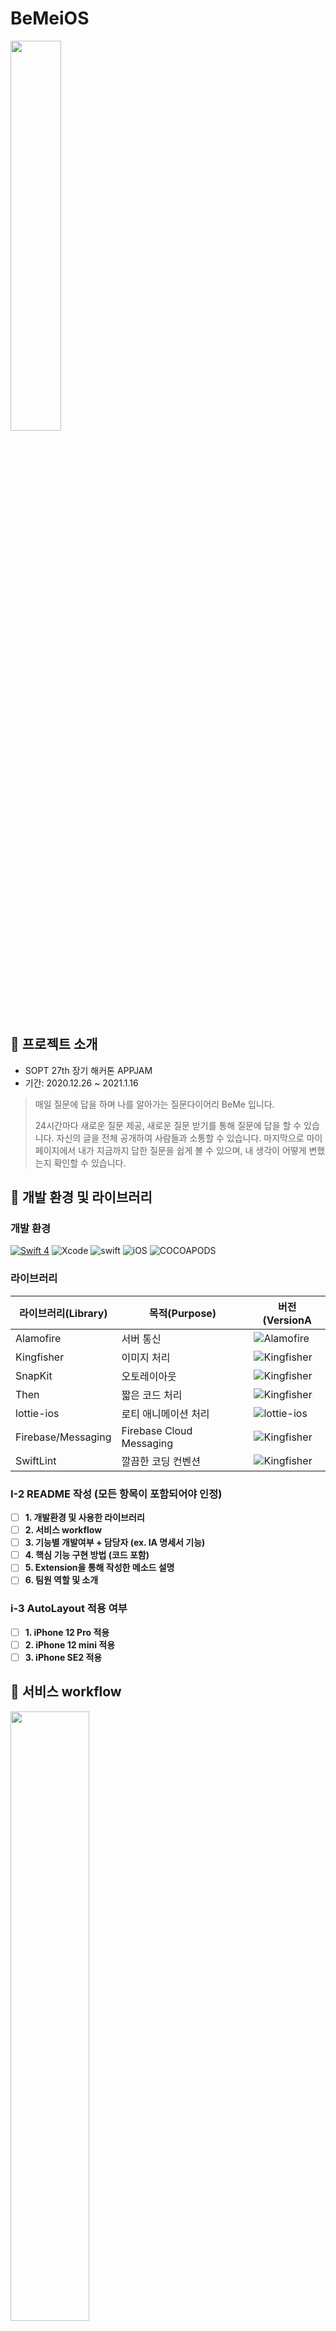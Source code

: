 # BeMeiOS

<img src="https://user-images.githubusercontent.com/56102421/104687678-04ce8200-5743-11eb-8a17-ef279aa8f47f.png" width="40%" />

## 📌 프로젝트 소개

- SOPT 27th 장기 해커톤 APPJAM
- 기간: 2020.12.26 ~ 2021.1.16

> 매일 질문에 답을 하며 나를 알아가는 질문다이어리 BeMe 입니다.
>
> 24시간마다 새로운 질문 제공, 새로운 질문 받기를 통해 질문에 답을 할 수 있습니다.
> 자신의 글을 전체 공개하여 사람들과 소통할 수 있습니다.
> 마지막으로 마이페이지에서 내가 지금까지 답한 질문을 쉽게 볼 수 있으며, 내 생각이 어떻게 변했는지 확인할 수 있습니다.

## 📌 개발 환경 및 라이브러리

### 개발 환경

[![Swift 4](https://img.shields.io/badge/BeMe-iOS-black.svg?style=flat)](https://swift.org) ![Xcode](https://img.shields.io/badge/Xcode-12.3-blue) ![swift](https://img.shields.io/badge/swift-5.0-green) ![iOS](https://img.shields.io/badge/iOS-13.5-yellow) ![COCOAPODS](https://img.shields.io/badge/COCOAPODS-1.9.1-blue)

### 라이브러리

| 라이브러리(Library) | 목적(Purpose)            | 버전(VersionA                                                |
| ------------------- | ------------------------ | ------------------------------------------------------------ |
| Alamofire           | 서버 통신                | ![Alamofire](https://img.shields.io/badge/Alamofire-5.4.1-orange) |
| Kingfisher          | 이미지 처리              | ![Kingfisher](https://img.shields.io/badge/Kingfisher-6.0.1-yellow) |
| SnapKit             | 오토레이아웃             | ![Kingfisher](https://img.shields.io/badge/SnapKit-5.0.1-black) |
| Then                | 짧은 코드 처리           | ![Kingfisher](https://img.shields.io/badge/Then-2.7.0-white) |
| lottie-ios          | 로티 애니메이션 처리     | ![lottie-ios](https://img.shields.io/badge/lottieios-3.1.9-green) |
| Firebase/Messaging  | Firebase Cloud Messaging | ![Kingfisher](https://img.shields.io/badge/Firebase/Messaging-yellow) |
| SwiftLint           | 깔끔한 코딩 컨벤션       | ![Kingfisher](https://img.shields.io/badge/SwiftLint-red)    |





### **I-2 README 작성 (모든 항목이 포함되어야 인정)**

- [ ]  **1. 개발환경 및 사용한 라이브러리**
- [ ]  **2. 서비스 workflow**
- [ ]  **3. 기능별 개발여부 + 담당자 (ex. IA 명세서 기능)**
- [ ]  **4. 핵심 기능 구현 방법 (코드 포함)**
- [ ]  **5. Extension을 통해 작성한 메소드 설명**
- [ ]  **6. 팀원 역할 및 소개**

### **i-3 AutoLayout 적용 여부**

- [ ]  **1. iPhone 12 Pro 적용**
- [ ]  **2. iPhone 12 mini 적용**
- [ ]  **3. iPhone SE2 적용**

## 📌 서비스 workflow

<img src="https://user-images.githubusercontent.com/56102421/104720646-69ec9c80-5770-11eb-9504-a90ff517bb9c.png" width="50%" height="50%"/>



## 📌 기능별 개발 여부 

| Category         | 기능                                               | 개발 | 담당자   |
| ---------------- | -------------------------------------------------- | ---- | -------- |
| 스플래시         |                                                    | 🅾️    | [윤재]() |
| Auth             | 로그인                                             | ⭕️    | [윤재]() |
|                  | 회원가입                                           | ⭕️    | [윤재]() |
| 메인 화면        | 오늘의 질문 작성하기 및 수정하기                   | ⭕️    | [윤재]() |
|                  | 과거의 질문 수정하기                               | ⭕️    | [윤재]() |
|                  | 공개범위 설정하기                                  | ⭕️    | [윤재]() |
|                  | 댓글 기능 해제하기                                 | ⭕️    | [윤재]() |
|                  | 새로운 질문 받기                                   | ⭕️    | [윤재]() |
|                  | 질문에 대한 애니메이션 구현                        | ⭕️    | [윤재]() |
| 탐색 화면        | 나와 다른 생각들 답변 가져오기                     | ⭕️    | [재용]() |
|                  | 다른 글 둘러보기 답변 가져오기                     | ⭕️    | [재용]() |
|                  | 카테고리 필터 기능 (최신 / 흥미)                   | ⭕️    | [재용]() |
|                  | 카테고리 필터 기능 (질문 종류)                     | ⭕️    | [재용]() |
|                  | 리스트 애니메이션 구현                             | ⭕️    | [재용]() |
|                  | 답변 스크랩하기                                    | ⭕️    | [재용]() |
|                  | 오늘 질문 답변 하러가기                            | ⭕️    | [재용]() |
| 팔로우 화면      | 팔로잉 팔로워 필터 기능                            | ⭕️    | [윤재]() |
|                  | 팔로잉에 대한 답변 가져오기                        | ⭕️    | [윤재]() |
|                  | 답변 안 한 답변 하러가기                           | ⭕️    | [윤재]() |
|                  | 팔로잉 팔로워 검색하기                             | ⭕️    | [윤재]() |
|                  | 팔로잉 팔로워 해제                                 | ⭕️    | [윤재]() |
| 댓글 화면        | 특정 답변 가져오기                                 | ⭕️    | [재용]() |
|                  | 댓글, 대댓글 작성, 수정, 삭제하기                  | ⭕️    | [재용]() |
|                  | 답변 및 댓글 신고하기                              | ⭕️    | [재용]() |
|                  | 댓글, 대댓글 공개범위 설정하기                     | ⭕️    | [재용]() |
| 마이페이지 화면  | 내 프로필에 대한 정보 가져오기                     | ⭕️    | [세란]() |
|                  | 질문에 대한 답변 가져오기                          | ⭕️    | [세란]() |
|                  | 스크랩한 답변 가져오기                             | ⭕️    | [세란]() |
|                  | 답한 질문에 대한 글 공개범위 설정하기              | ⭕️    | [세란]() |
|                  | 프로필 편집하기                                    | ⭕️    | [세란]() |
|                  | 내 답변들 필터(공개범위, 카테고리)를 통해 검색하기 | ⭕️    | [세란]() |
| 타인 프로필 화면 | 타인 프로필에 대한 정보 가져오기                   | ⭕️    | [세란]() |
|                  | 타인이 답한 답변 가져오기                          | ⭕️    | [세란]() |
|                  | 팔로우하기 및 취소하기                             | ⭕️    | [세란]() |
|                  | 타인의 답변 스크랩하기                             | ⭕️    | [세란]() |
| 글쓰기           |                                                    |      |          |

👉 API 단위로 수정 예정



## 📌 핵심 기능 구현 방법

- 



## 📌 팀원 소개



### Notion Link

- [Notion](https://www.notion.so/iOS-688f11e27af9495faac336794ccac4fa)


### 목차

- [Coding-Convention](https://www.notion.so/Naming-Rule-d1ad0ee6a8754d3d98d48a605139b4b2)
  
- [Git-Management](/GitManage.md)

- [Kanban Board](https://github.com/TeamBeMe/BeMeiOS/projects/1)
- [Foldering](https://github.com/TeamBeMe/BeMeiOS/wiki/Foldering)

### 현재 진행사항

#### 윤재 
- 홈,팔로잉,아이디 검색 후 팔로잉, 회원가입, 로그인 뷰 완성
- 회원가입, 로그인 서버완료

#### 재용
- 탐색 뷰 구현 완료, 댓글 뷰 구현중

#### 세란
- 글쓰기 뷰 구현 완료
- 마이페이지 뷰 구현중
